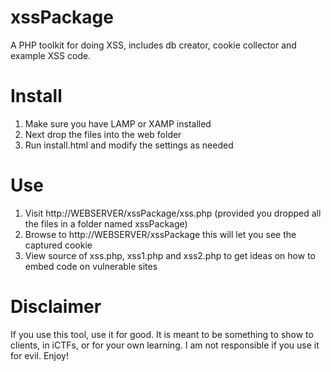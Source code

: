 xssPackage
==========

A PHP toolkit for doing XSS, includes db creator, cookie collector and example XSS code.


Install 
==========

1. Make sure you have LAMP or XAMP installed
2. Next drop the files into the web folder
3. Run install.html and modify the settings as needed

Use
==========
1. Visit http://WEBSERVER/xssPackage/xss.php (provided you dropped all the files in a folder named xssPackage)
2. Browse to http://WEBSERVER/xssPackage this will let you see the captured cookie
3. View source of xss.php, xss1.php and xss2.php to get ideas on how to embed code on vulnerable sites

Disclaimer 
==========
If you use this tool, use it for good. It is meant to be something to show to clients, in iCTFs, or for your own learning. 
I am not responsible if you use it for evil. Enjoy!
